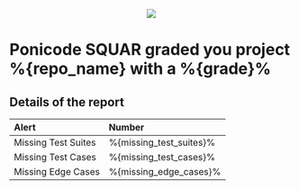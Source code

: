 <p align="center">
<img src="https://uploads-ssl.webflow.com/5f85a5ab7da846bd78f988af/5fb398a89699fb39f6afeb4b_1.%20Mark.svg">

# Ponicode SQUAR graded you project %{repo_name} with a %{grade}%
</p>

## Details of the report

| Alert | Number |
| :--- | :--- |
| Missing Test Suites | %{missing_test_suites}% |
| Missing Test Cases | %{missing_test_cases}% |
| Missing Edge Cases | %{missing_edge_cases}% |
